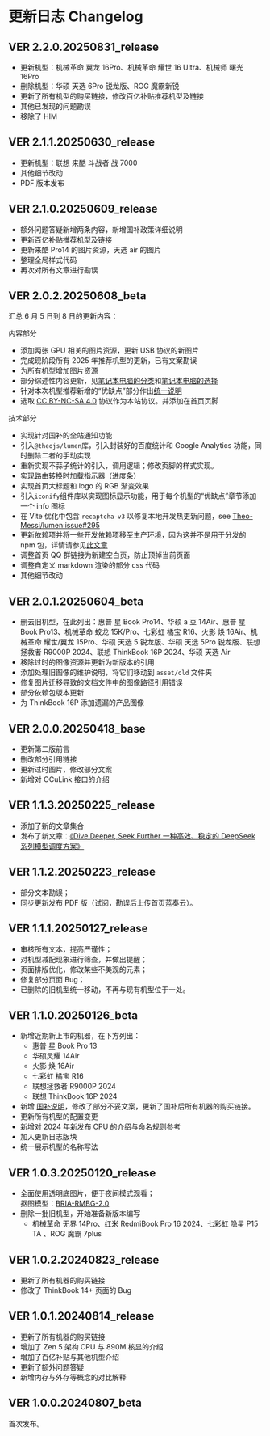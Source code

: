 # 更新日志 Changelog

<!-- 由于全局使用`text-indent: 2rem`，即默认段落缩进两个字符，本页面列表较多，普通文本若显示不美观请用`<p style="text-indent: 0"></p>`包裹 -->

## VER 2.2.0.20250831_release

- 更新机型：机械革命 翼龙 16Pro、机械革命 耀世 16 Ultra、机械师 曙光 16Pro
- 删除机型：华硕 天选 6Pro 锐龙版、ROG 魔霸新锐
- 更新了所有机型的购买链接，修改百亿补贴推荐机型及链接
- 其他已发现的问题勘误
- 移除了 HIM

## VER 2.1.1.20250630_release

- 更新机型：联想 来酷 斗战者 战 7000
- 其他细节改动
- PDF 版本发布

## VER 2.1.0.20250609_release

- 额外问题答疑新增两条内容，新增国补政策详细说明
- 更新百亿补贴推荐机型及链接
- 更新来酷 Pro14 的图片资源，天选 air 的图片
- 整理全局样式代码
- 再次对所有文章进行勘误

## VER 2.0.2.20250608_beta

<p style="text-indent: 0">汇总 6 月 5 日到 8 日的更新内容：</p>

<p style="text-indent: 0">内容部分</p>

- 添加两张 GPU 相关的图片资源，更新 USB 协议的新图片
- 完成现阶段所有 2025 年推荐机型的更新，已有文案勘误
- 为所有机型增加图片资源
- 部分综述性内容更新，见[笔记本电脑的分类](/introduction/分类)和[笔记本电脑的选择](/introduction/选择)
- 针对本次机型推荐新增的“优缺点”部分作出[统一说明](/recommend/推荐#优缺点)
- 选取 [CC BY-NC-SA 4.0](https://creativecommons.org/licenses/by-nc-sa/4.0/deed.en) 协议作为本站协议。并添加在首页页脚

<p style="text-indent: 0">技术部分</p>

- 实现针对国补的全站通知功能
- 引入`@theojs/lumen`库，引入封装好的百度统计和 Google Analytics 功能，同时删除二者的手动实现
- 重新实现不蒜子统计的引入，调用逻辑；修改页脚的样式实现。
- 实现路由转换时加载指示器（进度条）
- 实现首页大标题和 logo 的 RGB 渐变效果
- 引入`iconify`组件库以实现图标显示功能，用于每个机型的“优缺点”章节添加一个 info 图标
- 在 Vite 优化中包含 `recaptcha-v3` 以修复本地开发热更新问题，see [Theo-Messi/lumen:issue#295](https://github.com/Theo-Messi/lumen/issues/295)
- 更新依赖项并将一些开发依赖项移至生产环境，因为这并不是用于分发的 npm 包，详情请参见[此文章](https://blog.csdn.net/zz_jesse/article/details/139348751)
- 调整首页 QQ 群链接为新建空白页，防止顶掉当前页面
- 调整自定义 markdown 渲染的部分 css 代码
- 其他细节改动

## VER 2.0.1.20250604_beta

- 删去旧机型，在此列出：惠普 星 Book Pro14、华硕 a 豆 14Air、惠普 星 Book Pro13、机械革命 蛟龙 15K/Pro、七彩虹 橘宝 R16、火影 焕 16Air、机械革命 耀世/翼龙 15Pro、华硕 天选 5 锐龙版、华硕 天选 5Pro 锐龙版、联想 拯救者 R9000P 2024、联想 ThinkBook 16P 2024、华硕 天选 Air
- 移除过时的图像资源并更新为新版本的引用
- 添加处理旧图像的维护说明，将它们移动到 `asset/old` 文件夹
- 修复图片迁移导致的文档文件中的图像路径引用错误
- 部分依赖包版本更新
- 为 ThinkBook 16P 添加遗漏的产品图像

## VER 2.0.0.20250418_base

- 更新第二版前言
- 删改部分引用链接
- 更新过时图片，修改部分文案
- 新增对 OCuLink 接口的介绍

## VER 1.1.3.20250225_release

- 添加了新的文章集合
- 发布了新文章：[《Dive Deeper, Seek Further 一种高效、稳定的 DeepSeek 系列模型调度方案》](misc/DeepSeek-Guide)

## VER 1.1.2.20250223_release

- 部分文本勘误；
- 同步更新发布 PDF 版（试阅，勘误后上传首页蓝奏云）。

## VER 1.1.1.20250127_release

- 审核所有文本，提高严谨性；
- 对机型减配现象进行筛查，并做出提醒；
- 页面排版优化，修改某些不美观的元素；
- 修复部分页面 Bug；
- 已删除的旧机型统一移动，不再与现有机型位于一处。

## VER 1.1.0.20250126_beta

- 新增近期新上市的机器，在下方列出：
  - 惠普 星 Book Pro 13
  - 华硕灵耀 14Air
  - 火影 焕 16Air
  - 七彩虹 橘宝 R16
  - 联想拯救者 R9000P 2024
  - 联想 ThinkBook 16P 2024
- 新增 [国补说明](/introduction/购买#国补)，修改了部分不妥文案，更新了国补后所有机器的购买链接。
- 更新所有机型的配置变更
- 新增对 2024 年新发布 CPU 的介绍与命名规则参考
- 加入更新日志版块
- 统一展示机型的名称写法

## VER 1.0.3.20250120_release

- 全面使用透明底图片，便于夜间模式观看；<br/>
  抠图模型：[BRIA-RMBG-2.0](https://huggingface.co/spaces/briaai/BRIA-RMBG-2.0)
- 删除一批旧机型，开始准备新版本编写
  - 机械革命 无界 14Pro、红米 RedmiBook Pro 16 2024、七彩虹 隐星 P15 TA 、ROG 魔霸 7plus

## VER 1.0.2.20240823_release

- 更新了所有机器的购买链接
- 修改了 ThinkBook 14+ 页面的 Bug

## VER 1.0.1.20240814_release

- 更新了所有机器的购买链接
- 增加了 Zen 5 架构 CPU 与 890M 核显的介绍
- 增加了百亿补贴与其他机型介绍
- 更新了额外问题答疑
- 新增内存与外存等概念的对比解释

## VER 1.0.0.20240807_beta

<p style="text-indent: 0">首次发布。</p>
